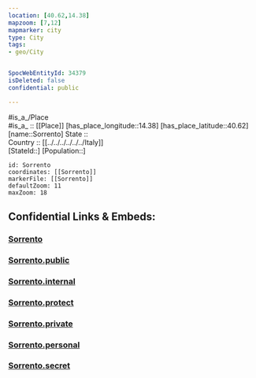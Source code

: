 ```yaml
---
location: [40.62,14.38] 
mapzoom: [7,12] 
mapmarker: city 
type: City
tags:
- geo/City


SpocWebEntityId: 34379
isDeleted: false
confidential: public

---
```

#is_a_/Place  
#is_a_ :: [[Place]] 
[has_place_longitude::14.38] 
[has_place_latitude::40.62] 
[name::Sorrento] 
State ::  
Country :: [[../../../../../../Italy]]  
[StateId::] 
[Population::] 



```leaflet
id: Sorrento
coordinates: [[Sorrento]] 
markerFile: [[Sorrento]] 
defaultZoom: 11 
maxZoom: 18
```


## Confidential Links & Embeds: 

### [Sorrento](/_Standards/Earth/Continent/Europe/Europe~South/Italy/regions~Italy/Campania/Napoli.Province/City/Sorrento.md) 

### [Sorrento.public](/_public/Earth/Continent/Europe/Europe~South/Italy/regions~Italy/Campania/Napoli.Province/City/Sorrento.public.md) 

### [Sorrento.internal](/_internal/Earth/Continent/Europe/Europe~South/Italy/regions~Italy/Campania/Napoli.Province/City/Sorrento.internal.md) 

### [Sorrento.protect](/_protect/Earth/Continent/Europe/Europe~South/Italy/regions~Italy/Campania/Napoli.Province/City/Sorrento.protect.md) 

### [Sorrento.private](/_private/Earth/Continent/Europe/Europe~South/Italy/regions~Italy/Campania/Napoli.Province/City/Sorrento.private.md) 

### [Sorrento.personal](/_personal/Earth/Continent/Europe/Europe~South/Italy/regions~Italy/Campania/Napoli.Province/City/Sorrento.personal.md) 

### [Sorrento.secret](/_secret/Earth/Continent/Europe/Europe~South/Italy/regions~Italy/Campania/Napoli.Province/City/Sorrento.secret.md)

